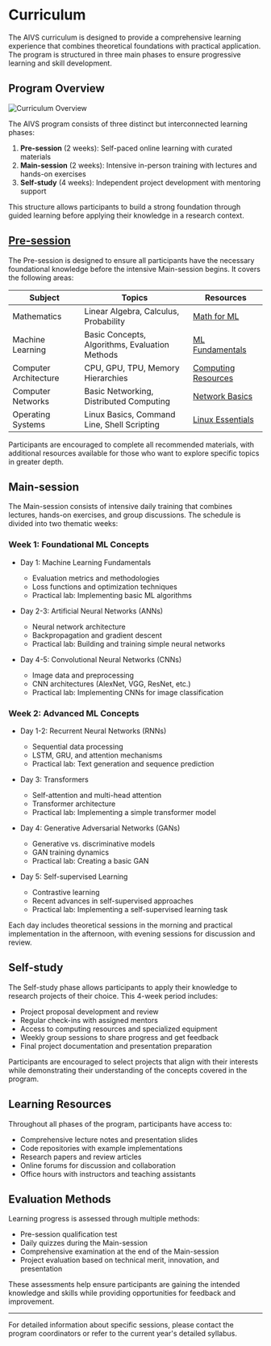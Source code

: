 # Curriculum

The AIVS curriculum is designed to provide a comprehensive learning experience that combines theoretical foundations with practical application. The program is structured in three main phases to ensure progressive learning and skill development.

## Program Overview

![Curriculum Overview](assets/curriculum_overview.png)

The AIVS program consists of three distinct but interconnected learning phases:

1. **Pre-session** (2 weeks): Self-paced online learning with curated materials
2. **Main-session** (2 weeks): Intensive in-person training with lectures and hands-on exercises
3. **Self-study** (4 weeks): Independent project development with mentoring support

This structure allows participants to build a strong foundation through guided learning before applying their knowledge in a research context.

## [Pre-session](presession.md)


The Pre-session is designed to ensure all participants have the necessary foundational knowledge before the intensive Main-session begins. It covers the following areas:

| Subject | Topics | Resources |
|---------|--------|-----------|
| Mathematics | Linear Algebra, Calculus, Probability | [Math for ML](resources/math_resources.md) |
| Machine Learning | Basic Concepts, Algorithms, Evaluation Methods | [ML Fundamentals](resources/ml_basics.md) |
| Computer Architecture | CPU, GPU, TPU, Memory Hierarchies | [Computing Resources](resources/computing.md) |
| Computer Networks | Basic Networking, Distributed Computing | [Network Basics](resources/networks.md) |
| Operating Systems | Linux Basics, Command Line, Shell Scripting | [Linux Essentials](resources/linux.md) |

Participants are encouraged to complete all recommended materials, with additional resources available for those who want to explore specific topics in greater depth.

## Main-session

The Main-session consists of intensive daily training that combines lectures, hands-on exercises, and group discussions. The schedule is divided into two thematic weeks:

### Week 1: Foundational ML Concepts

- Day 1: Machine Learning Fundamentals
  - Evaluation metrics and methodologies
  - Loss functions and optimization techniques
  - Practical lab: Implementing basic ML algorithms

- Day 2-3: Artificial Neural Networks (ANNs)
  - Neural network architecture
  - Backpropagation and gradient descent
  - Practical lab: Building and training simple neural networks

- Day 4-5: Convolutional Neural Networks (CNNs)
  - Image data and preprocessing
  - CNN architectures (AlexNet, VGG, ResNet, etc.)
  - Practical lab: Implementing CNNs for image classification

### Week 2: Advanced ML Concepts

- Day 1-2: Recurrent Neural Networks (RNNs)
  - Sequential data processing
  - LSTM, GRU, and attention mechanisms
  - Practical lab: Text generation and sequence prediction

- Day 3: Transformers
  - Self-attention and multi-head attention
  - Transformer architecture
  - Practical lab: Implementing a simple transformer model

- Day 4: Generative Adversarial Networks (GANs)
  - Generative vs. discriminative models
  - GAN training dynamics
  - Practical lab: Creating a basic GAN

- Day 5: Self-supervised Learning
  - Contrastive learning
  - Recent advances in self-supervised approaches
  - Practical lab: Implementing a self-supervised learning task

Each day includes theoretical sessions in the morning and practical implementation in the afternoon, with evening sessions for discussion and review.

## Self-study

The Self-study phase allows participants to apply their knowledge to research projects of their choice. This 4-week period includes:

- Project proposal development and review
- Regular check-ins with assigned mentors
- Access to computing resources and specialized equipment
- Weekly group sessions to share progress and get feedback
- Final project documentation and presentation preparation

Participants are encouraged to select projects that align with their interests while demonstrating their understanding of the concepts covered in the program.

## Learning Resources

Throughout all phases of the program, participants have access to:

- Comprehensive lecture notes and presentation slides
- Code repositories with example implementations
- Research papers and review articles
- Online forums for discussion and collaboration
- Office hours with instructors and teaching assistants

## Evaluation Methods

Learning progress is assessed through multiple methods:

- Pre-session qualification test
- Daily quizzes during the Main-session
- Comprehensive examination at the end of the Main-session
- Project evaluation based on technical merit, innovation, and presentation

These assessments help ensure participants are gaining the intended knowledge and skills while providing opportunities for feedback and improvement.

---

For detailed information about specific sessions, please contact the program coordinators or refer to the current year's detailed syllabus.
